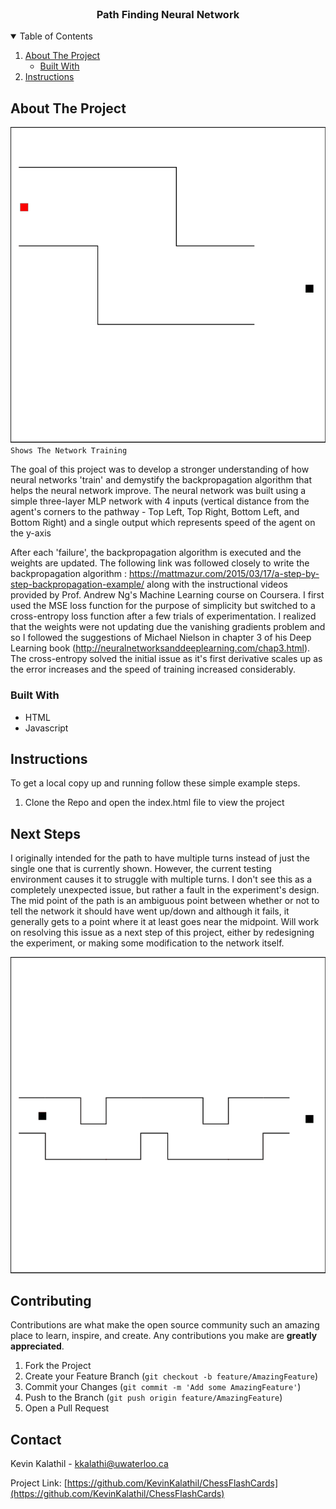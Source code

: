 <!-- PROJECT SHIELDS -->
<!--
*** I'm using markdown "reference style" links for readability.
*** Reference links are enclosed in brackets [ ] instead of parentheses ( ).
*** See the bottom of this document for the declaration of the reference variables
*** for contributors-url, forks-url, etc. This is an optional, concise syntax you may use.
*** https://www.markdownguide.org/basic-syntax/#reference-style-links
-->

<!-- PROJECT LOGO -->
<br />
<p align="center">
  <h3 align="center">Path Finding Neural Network</h3>
</p>

<!-- TABLE OF CONTENTS -->
<details open="open">
  <summary>Table of Contents</summary>
  <ol>
    <li>
      <a href="#about-the-project">About The Project</a>
      <ul>
        <li><a href="#built-with">Built With</a></li>
      </ul>
    </li>
    <li><a href="#instructions">Instructions</a></li>
  </ol>
</details>

<!-- ABOUT THE PROJECT -->

## About The Project

![Product Name Screen Shot][product-screenshot]
`Shows The Network Training`

The goal of this project was to develop a stronger understanding of how neural networks 'train' and demystify the backpropagation algorithm that helps the neural network improve. The neural network was built using a simple three-layer MLP network with 4 inputs (vertical distance from the agent's corners to the pathway - Top Left, Top Right, Bottom Left, and Bottom Right) and a single output which represents speed of the agent on the y-axis

After each 'failure', the backpropagation algorithm is executed and the weights are updated. The following link was followed closely to write the backpropagation algorithm : https://mattmazur.com/2015/03/17/a-step-by-step-backpropagation-example/ along with the instructional videos provided by Prof. Andrew Ng's Machine Learning course on Coursera. I first used the MSE loss function for the purpose of simplicity but switched to a cross-entropy loss function after a few trials of experimentation. I realized that the weights were not updating due the vanishing gradients problem and so I followed the suggestions of Michael Nielson in chapter 3 of his Deep Learning book (http://neuralnetworksanddeeplearning.com/chap3.html). The cross-entropy solved the initial issue as it's first derivative scales up as the error increases and the speed of training increased considerably.

### Built With

- HTML
- Javascript

## Instructions

To get a local copy up and running follow these simple example steps.

1. Clone the Repo and open the index.html file to view the project

## Next Steps

I originally intended for the path to have multiple turns instead of just the single one that is currently shown. However, the current testing environment causes it to struggle with multiple turns. I don't see this as a completely unexpected issue, but rather a fault in the experiment's design. The mid point of the path is an ambiguous point between whether or not to tell the network it should have went up/down and although it fails, it generally gets to a point where it at least goes near the midpoint. Will work on resolving this issue as a next step of this project, either by redesigning the experiment, or making some modification to the network itself.

![Product Name Screen Shot][failure-screenshot]

## Contributing

Contributions are what make the open source community such an amazing place to learn, inspire, and create. Any contributions you make are **greatly appreciated**.

1. Fork the Project
2. Create your Feature Branch (`git checkout -b feature/AmazingFeature`)
3. Commit your Changes (`git commit -m 'Add some AmazingFeature'`)
4. Push to the Branch (`git push origin feature/AmazingFeature`)
5. Open a Pull Request

<!-- LICENSE -->

## Contact

Kevin Kalathil - kkalathi@uwaterloo.ca

Project Link: [https://github.com/KevinKalathil/ChessFlashCards](https://github.com/KevinKalathil/ChessFlashCards)

<!-- MARKDOWN LINKS & IMAGES -->
<!-- https://www.markdownguide.org/basic-syntax/#reference-style-links -->

[contributors-shield]: https://img.shields.io/github/contributors/othneildrew/Best-README-Template.svg?style=for-the-badge
[contributors-url]: https://github.com/othneildrew/Best-README-Template/graphs/contributors
[forks-shield]: https://img.shields.io/github/forks/othneildrew/Best-README-Template.svg?style=for-the-badge
[forks-url]: https://github.com/othneildrew/Best-README-Template/network/members
[stars-shield]: https://img.shields.io/github/stars/othneildrew/Best-README-Template.svg?style=for-the-badge
[stars-url]: https://github.com/othneildrew/Best-README-Template/stargazers
[issues-shield]: https://img.shields.io/github/issues/othneildrew/Best-README-Template.svg?style=for-the-badge
[issues-url]: https://github.com/othneildrew/Best-README-Template/issues
[license-shield]: https://img.shields.io/github/license/othneildrew/Best-README-Template.svg?style=for-the-badge
[license-url]: https://github.com/othneildrew/Best-README-Template/blob/master/LICENSE.txt
[linkedin-shield]: https://img.shields.io/badge/-LinkedIn-black.svg?style=for-the-badge&logo=linkedin&colorB=555
[linkedin-url]: https://linkedin.com/in/othneildrew
[product-screenshot]: animation.gif
[failure-screenshot]: Animation2.gif
[ambiguous-case]: images/FindingCandidate.png
